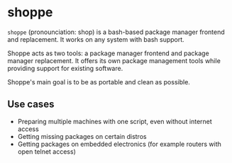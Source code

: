 # shoppe

``shoppe`` (pronounciation: shop) is a bash-based package manager frontend and replacement. It works on any system with bash support.

Shoppe acts as two tools: a package manager frontend and package manager replacement. It offers its own package management tools while providing support for existing software.

Shoppe's main goal is to be as portable and clean as possible.

## Use cases

- Preparing multiple machines with one script, even without internet access
- Getting missing packages on certain distros
- Getting packages on embedded electronics (for example routers with open telnet access)

